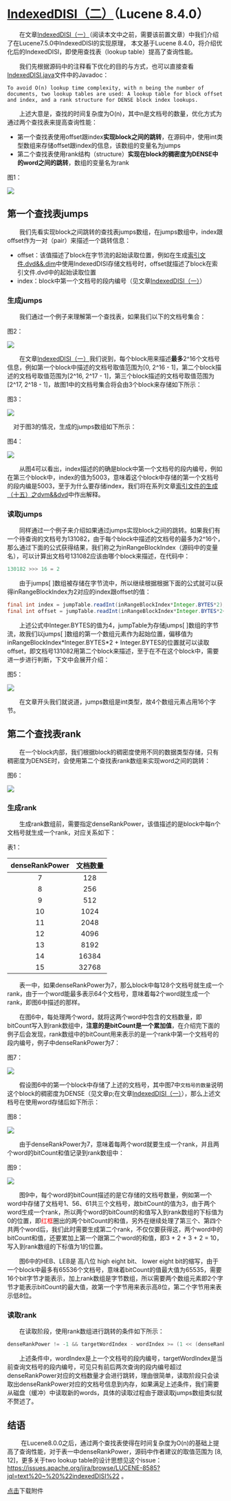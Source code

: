 # [IndexedDISI（二）](https://www.amazingkoala.com.cn/Lucene/gongjulei/)（Lucene 8.4.0）

&emsp;&emsp;在文章[IndexedDISI（一）](https://www.amazingkoala.com.cn/Lucene/gongjulei/2020/0511/140.html)（阅读本文中之前，需要该前置文章）中我们介绍了在Lucene7.5.0中IndexedDISI的实现原理， 本文基于Lucene 8.4.0，将介绍优化后的IndexedDISI，即使用查找表（lookup table）提高了查询性能。

&emsp;&emsp;我们先根据源码中的注释看下优化的目的与方式，也可以直接查看[IndexedDISI.java](https://github.com/LuXugang/Lucene-7.5.0/blob/master/solr-8.4.0/lucene/core/src/java/org/apache/lucene/codecs/lucene80/IndexedDISI.java)文件中的Javadoc：

```text
To avoid O(n) lookup time complexity, with n being the number of documents, two lookup tables are used: A lookup table for block offset and index, and a rank structure for DENSE block index lookups.
```

&emsp;&emsp;上述大意是，查找的时间复杂度为O(n)，其中n是文档号的数量，优化方式为通过两个查找表来提高查询性能：

- 第一个查找表使用offset跟index**实现block之间的跳转**，在源码中，使用int类型数组来存储offset跟index的信息，该数组的变量名为jumps
- 第二个查找表使用rank结构（structure）**实现在block的稠密度为DENSE中的word之间的跳转**，数组的变量名为rank

图1：

<img src="http://www.amazingkoala.com.cn/uploads/lucene/utils/IndexedDISI/IndexedDISI（二）/1.png">

## 第一个查找表jumps

&emsp;&emsp;我们先看实现block之间跳转的查找表jumps数组，在jumps数组中，index跟offset作为一对（pair）来描述一个跳转信息：

- offset：该值描述了block在字节流的起始读取位置，例如在生成[索引文件.dvd&&.dim](https://www.amazingkoala.com.cn/Lucene/DocValues/)中使用IndexedDISI存储文档号时，offset就描述了block在索引文件.dvd中的起始读取位置
- index：block中第一个文档号的段内编号（见文章[IndexedDISI（一）](https://www.amazingkoala.com.cn/Lucene/gongjulei/2020/0511/140.html)）

### 生成jumps

&emsp;&emsp;我们通过一个例子来理解第一个查找表，如果我们以下的文档号集合：

图2：

<img src="http://www.amazingkoala.com.cn/uploads/lucene/utils/IndexedDISI/IndexedDISI（二）/2.png">

&emsp;&emsp;在文章[IndexedDISI（一）](https://www.amazingkoala.com.cn/Lucene/gongjulei/2020/0511/140.html)我们说到，每个block用来描述**最多**2^16个文档号信息，例如第一个block中描述的文档号取值范围为[0, 2^16 - 1]，第二个block描述的文档号取值范围为[2^16, 2^17 - 1]，第三个block描述的文档号取值范围为[2^17, 2^18 - 1]，故图1中的文档号集合将会由3个block来存储如下所示：

图3：

<img src="http://www.amazingkoala.com.cn/uploads/lucene/utils/IndexedDISI/IndexedDISI（二）/3.png">

&emsp;对于图3的情况，生成的jumps数组如下所示：

图4：

<img src="http://www.amazingkoala.com.cn/uploads/lucene/utils/IndexedDISI/IndexedDISI（二）/4.png">

&emsp;&emsp;从图4可以看出，index描述的的确是block中第一个文档号的段内编号，例如在第三个block中，index的值为5003，意味着这个block中存储的第一个文档号的段内编是5003，至于为什么要存储index，我们将在系列文章[索引文件的生成（十五）之dvm&&dvd](https://www.amazingkoala.com.cn/Lucene/Index/2020/0507/139.html)中作出解释。

### 读取jumps

&emsp;&emsp;同样通过一个例子来介绍如果通过jumps实现block之间的跳转。如果我们有一个待查询的文档号为131082，由于每个block中描述的文档号的最多为2^16个，那么通过下面的公式获得结果，我们称之为inRangeBlockIndex（源码中的变量名），可以计算出文档号131082应该由哪个block来描述，在代码中：

```java
130182 >>> 16 = 2
```

&emsp;&emsp;由于jumps[ ]数组被存储在字节流中，所以继续根据根据下面的公式就可以获得inRangeBlockIndex为2对应的index跟offset的值：

```java
final int index = jumpTable.readInt(inRangeBlockIndex*Integer.BYTES*2);
final int offset = jumpTable.readInt(inRangeBlockIndex*Integer.BYTES*2+Integer.BYTES);
```

&emsp;&emsp;上述公式中Integer.BYTES的值为4，jumpTable为存储jumps[ ]数组的字节流，故我们以jumps[ ]数组的第一个数组元素作为起始位置，偏移值为inRangeBlockIndex\*Integer.BYTES\*2 + Integer.BYTES的位置就可以读取offset，即文档号131082用第二个block来描述，至于在不在这个block中，需要进一步进行判断，下文中会展开介绍：

图5：

<img src="http://www.amazingkoala.com.cn/uploads/lucene/utils/IndexedDISI/IndexedDISI（二）/5.png">

&emsp;&emsp;在文章开头我们就说道，jumps数组是int类型，故4个数组元素占用16个字节。

## 第二个查找表rank

&emsp;&emsp;在一个block内部，我们根据block的稠密度使用不同的数据类型存储，只有稠密度为DENSE时，会使用第二个查找表rank数组来实现word之间的跳转：

图6：

<img src="http://www.amazingkoala.com.cn/uploads/lucene/utils/IndexedDISI/IndexedDISI（二）/6.png">

### 生成rank

&emsp;&emsp;生成rank数组前，需要指定denseRankPower，该值描述的是block中每n个文档号就生成一个rank，对应关系如下：

表1：

| denseRankPower | 文档数量 |
| :------------: | :------: |
|       7        |   128    |
|       8        |   256    |
|       9        |   512    |
|       10       |   1024   |
|       11       |   2048   |
|       12       |   4096   |
|       13       |   8192   |
|       14       |  16384   |
|       15       |  32768   |

&emsp;&emsp;表一中，如果denseRankPower为7，那么block中每128个文档号就生成一个rank，由于一个word能最多表示64个文档号，意味着每2个word就生成一个rank，即图6中描述的那样。

&emsp;&emsp;在图6中，每处理两个word，就将这两个word中包含的文档数量，即bitCount写入到rank数组中，**注意的是bitCount是一个累加值**，在介绍完下面的例子后会发现，rank数组中的bitCount用来表示的是一个rank中第一个文档号的段内编号，例子中denseRankPower为7：

图7：

<img src="http://www.amazingkoala.com.cn/uploads/lucene/utils/IndexedDISI/IndexedDISI（二）/7.png">

&emsp;&emsp;假设图6中的第一个block中存储了上述的文档号，其中图7中`文档号的数量`说明这个block的稠密度为DENSE（见文章p;在文章[IndexedDISI（一）](https://www.amazingkoala.com.cn/Lucene/gongjulei/2020/0511/140.html)），那么上述文档号在使用word存储后如下所示：

图8：

<img src="http://www.amazingkoala.com.cn/uploads/lucene/utils/IndexedDISI/IndexedDISI（二）/8.png">

&emsp;&emsp;由于denseRankPower为7，意味着每两个word就要生成一个rank，并且两个word的bitCount和值记录到rank数组中：

图9：

<img src="http://www.amazingkoala.com.cn/uploads/lucene/utils/IndexedDISI/IndexedDISI（二）/9.png">

&emsp;&emsp;图9中，每个word的bitCount描述的是它存储的文档号数量，例如第一个word中存储了文档号1、56、61共三个文档号，故bitCount的值为3，由于两个word生成一个rank，所以两个word的bitCount的和值写入到rank数组的下标值为0的位置，即<font color=Red>红框</font>圈出的两个bitCount的和值，另外在继续处理了第三个、第四个共两个word后，我们此时需要生成第二个rank，不仅仅要获得这，两个word中的bitCount和值，还要累加上第一个跟第二个word的和值，即3 + 2 + 3 + 2 = 10，写入到rank数组的下标值为1的位置。

&emsp;&emsp;图6中的HEB、LEB是 高八位 high eight bit、 lower eight bit的缩写，由于一个block中最多有65536个文档号，意味着bitCount的值最大值为65535，需要16个bit字节才能表示，加上rank数组是字节数组，所以需要两个数组元素即2个字节才能表示bitCount的最大值，故第一个字节用来表示高8位，第二个字节用来表示低8位。

### 读取rank

&emsp;&emsp;在读取阶段，使用rank数组进行跳转的条件如下所示：

```java
denseRankPower != -1 && targetWordIndex - wordIndex >= (1 << (denseRankPower-6) )
```

&emsp;&emsp;上述条件中，wordIndex是上一个文档号的段内编号，targetWordIndex是当前查询文档号的段内编号，可见只有前后两次查询的段内编号超过denseRankPower对应的文档数量才会进行跳转，理由很简单，读取阶段只会读取出denseRankPower对应的文档号信息到内存，如果满足上述条件，我们需要从磁盘（缓冲）中读取新的words，具体的读取过程由于跟读取jumps数组类似就不赘述了。

## 结语

&emsp;&emsp; 在Lucene8.0.0之后，通过两个查找表使得在时间复杂度为O(n)的基础上提高了查询性能，对于表一中denseRankPower，源码中作者建议的取值范围为 [8, 12]，更多关于two lookup table的设计思想见这个issue：https://issues.apache.org/jira/browse/LUCENE-8585?jql=text%20~%20%22indexedDISI%22 。

[点击](http://www.amazingkoala.com.cn/attachment/Lucene/utils/IndexedDISI/IndexedDISI（二）/IndexedDISI（二）.zip)下载附件